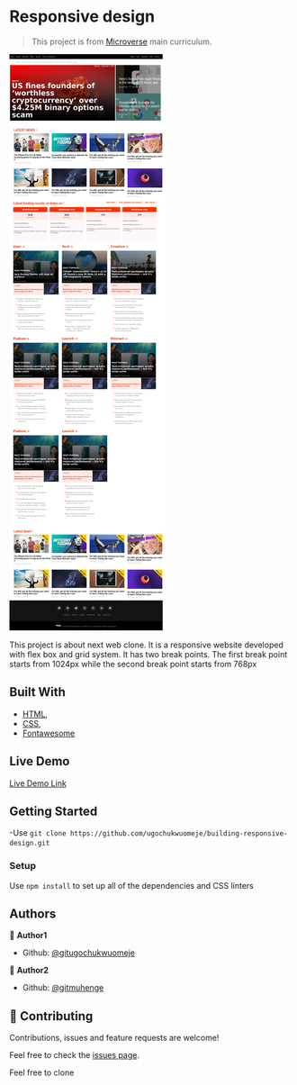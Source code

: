 # Responsive design

> This project is from [Microverse](https://www.microverse.org/) main curriculum.


![screenshot](Firefox_Screenshot_2019-12-30T11-14-17.334Z.png)


This project is about next web clone. It is a responsive website developed with flex box and grid system. It has two break points. The first break point starts from 1024px while the second break point starts from 768px



## Built With

- [HTML](https://developer.mozilla.org/en-US/docs/Web/HTML),
- [CSS](https://www.w3schools.com/css/),
- [Fontawesome](https://fontawesome.com/)

## Live Demo

[Live Demo Link](https://livedemo.com)


## Getting Started

-Use `git clone https://github.com/ugochukwuomeje/building-responsive-design.git` 

### Setup
Use `npm install` to set up all of the dependencies and CSS linters

## Authors

👤 **Author1**

- Github: [@gitugochukwuomeje](https://github.com/ugochukwuomeje)

👤 **Author2**

- Github: [@gitmuhenge](https://github.com/muhenge)

## 🤝 Contributing

Contributions, issues and feature requests are welcome!

Feel free to check the [issues page](issues/).

Feel free to clone
